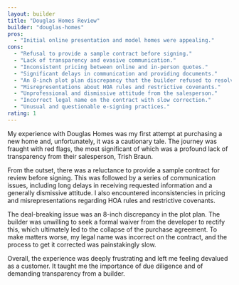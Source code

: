 ```yaml
---
layout: builder
title: "Douglas Homes Review"
builder: "douglas-homes"
pros:
  - "Initial online presentation and model homes were appealing."
cons:
  - "Refusal to provide a sample contract before signing."
  - "Lack of transparency and evasive communication."
  - "Inconsistent pricing between online and in-person quotes."
  - "Significant delays in communication and providing documents."
  - "An 8-inch plot plan discrepancy that the builder refused to resolve."
  - "Misrepresentations about HOA rules and restrictive covenants."
  - "Unprofessional and dismissive attitude from the salesperson."
  - "Incorrect legal name on the contract with slow correction."
  - "Unusual and questionable e-signing practices."
rating: 1
---
```


My experience with Douglas Homes was my first attempt at purchasing a new home and, unfortunately, it was a cautionary tale. The journey was fraught with red flags, the most significant of which was a profound lack of transparency from their salesperson, Trish Braun.

From the outset, there was a reluctance to provide a sample contract for review before signing. This was followed by a series of communication issues, including long delays in receiving requested information and a generally dismissive attitude. I also encountered inconsistencies in pricing and misrepresentations regarding HOA rules and restrictive covenants.

The deal-breaking issue was an 8-inch discrepancy in the plot plan. The builder was unwilling to seek a formal waiver from the developer to rectify this, which ultimately led to the collapse of the purchase agreement. To make matters worse, my legal name was incorrect on the contract, and the process to get it corrected was painstakingly slow.

Overall, the experience was deeply frustrating and left me feeling devalued as a customer. It taught me the importance of due diligence and of demanding transparency from a builder.
